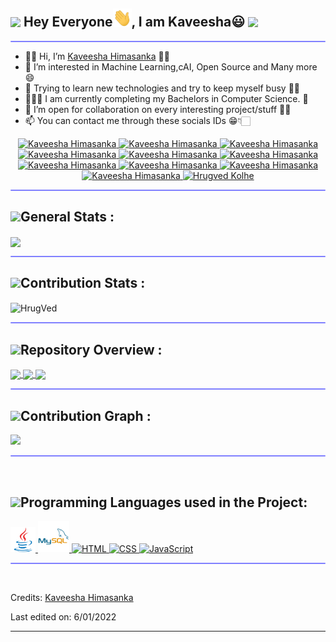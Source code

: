 ## <img src="https://media.giphy.com/media/iY8CRBdQXODJSCERIr/giphy.gif" width="30px"> Hey Everyone<img src="https://raw.githubusercontent.com/ABSphreak/ABSphreak/master/gifs/Hi.gif" width="30px">, I am Kaveesha😃 <img src="https://media.giphy.com/media/iY8CRBdQXODJSCERIr/giphy.gif" width="30px">

<hr style="height:2px;border-width:1;border-radius: 5px;color:gray;background-color:#8080ff">

- 👋🏻 Hi, I’m <a href="https://khimasanka.000webhostapp.com/">Kaveesha Himasanka</a> ✌🏻 <br/>
- 👀 I’m interested in Machine Learning,cAI, Open Source and Many more 😄<br/>
- 🌱 Trying to learn new technologies and try to keep myself busy 🤵🏻 <br/>
- 👨🏻‍💻 I am currently completing my Bachelors in Computer Science.  📱</br>
- 💞️ I’m open for collaboration on every interesting project/stuff ✌🏻<br/>
- 📫 You can contact me through these socials IDs 😁👇🏻  <br/>

<!-----Social Accounts------>

<p align="center">
<a href="https://github.com/khimasanka">
<img border="0" alt="Kaveesha Himasanka" src="https://img.icons8.com/external-itim2101-lineal-color-itim2101/40/000000/external-resume-business-recruitment-itim2101-lineal-color-itim2101.png"/>
</a>

<a href="https://www.linkedin.com/in/kaveesha-himasanka-5152971b2">
<img border="0" alt="Kaveesha Himasanka" src="https://img.icons8.com/doodle/40/000000/linkedin--v2.png"/>
</a>

<a href="https://twitter.com/Avvox3">
<img border="0" alt="Kaveesha Himasanka" src="https://img.icons8.com/nolan/40/twitter.png"/>
</a>

<a href="https://www.instagram.com/kaveee2/">
<img border="0" alt="Kaveesha Himasanka" src="https://img.icons8.com/doodle/38/000000/instagram--v1.png"/>
</a>

<a href="https://t.me/Kavva20">
<img border="0" alt="Kaveesha Himasanka" src="https://img.icons8.com/doodle/40/000000/telegram-app.png"/>

<a href="https://www.upwork.com/freelancers/~0174b3140a1167e019">
<img border="0" alt="Kaveesha Himasanka" src="https://img.icons8.com/external-tal-revivo-green-tal-revivo/344/external-upwork-a-global-freelancing-platform-where-professionals-connect-and-collaborate-remotely-logo-green-tal-revivo.png" width="40"/>
</a>

<a href="https://www.fiverr.com/khimasanka456">
<img border="0" alt="Kaveesha Himasanka" src="https://img.icons8.com/ios/344/ffffff/fiverr.png" width="40"/>
</a>

<a href="https://www.freelancer.com/u/khimasanka456">
<img border="0" alt="Kaveesha Himasanka" src="https://cdn.worldvectorlogo.com/logos/freelancer-1.svg" width="40"/>
</a>

<a href="https://stackoverflow.com/users/16481921/avvox">
<img border="0" alt="Kaveesha Himasanka" src="https://cdn.worldvectorlogo.com/logos/stack-overflow.svg" width="30"/>
</a>

<a href="mailto:kaveee143@gmail.com">
<img border="0" alt="Kaveesha Himasanka" src="https://cdn.worldvectorlogo.com/logos/slack-new-logo.svg" width="30"/>
</a>

<a href="mailto:khimasanka456@gmail.com">
<img border="0" alt="Hrugved Kolhe" src="https://img.icons8.com/doodle/38/000000/gmail-new.png"/>
</a>
</p>

<hr style="height:2px;border-width:1;border-radius: 5px;color:#8080ff;background-color:#8080ff">

<!-----Contribution figures------>

## <img src="https://media.giphy.com/media/iY8CRBdQXODJSCERIr/giphy.gif" width="30px">General Stats :

<img align="center" src = "https://github-readme-stats.vercel.app/api?username=khimasanka&&show_icons=true&title_color=02D752&icon_color=bb2acf&text_color=b3b3ff&bg_color=0,000000,130F40">

<hr style="height:2px;border-width:1;border-radius: 5px;color:gray;background-color:#8080ff">

<!------------ Streak Display -------------->

## <img src="https://media.giphy.com/media/iY8CRBdQXODJSCERIr/giphy.gif" width="30px">Contribution Stats :

<div>
<p><img align="center" src="https://github-readme-streak-stats.herokuapp.com/?user=khimasanka&theme=dark" alt="HrugVed" /></p>
</div>

<hr style="height:2px;border-width:1;border-radius: 5px;color:#8080ff;background-color:#8080ff">


<!-------------Projects---------------->

## <img src="https://media.giphy.com/media/iY8CRBdQXODJSCERIr/giphy.gif" width="30px">Repository Overview :

<a href="https://github.com/khimasanka/Library-Management-System">
 <img align='center' src="https://github-readme-stats.vercel.app/api/pin/?username=khimasanka&repo=Library-Management-System&theme=dark" />
</a>

<a href="https://github.com/khimasanka/Sipsewana-Project">
 <img align='center' src="https://github-readme-stats.vercel.app/api/pin/?username=khimasanka&repo=Sipsewana-Project&theme=dark" />
</a>

<a href="https://github.com/khimasanka/My-Portfolio">
 <img align='center' src="https://github-readme-stats.vercel.app/api/pin/?username=khimasanka&repo=My-Portfolio&theme=dark" />
</a>


<br>
<hr style="height:2px;#8080ffborder-width:0;border-radius: 5px;color:gray;background-color:#8080ff">

<!--------------- Hrugved's Contribution Graph ---------------->

## <img src="https://media.giphy.com/media/iY8CRBdQXODJSCERIr/giphy.gif" width="30px">Contribution Graph :

<img src="https://activity-graph.herokuapp.com/graph?username=khimasanka&bg_color=FFFFFF&color=000000&line=000000&point=00FF00"></div>

 <hr style="height:2px;border-width:1;border-radius: 5px;color:#8080ff;background-color:#8080ff">

 </br>

<!------------------- Languages used by me ----------------------->

## <img src="https://media.giphy.com/media/iY8CRBdQXODJSCERIr/giphy.gif" width="30px">Programming Languages used in the Project:

<a href="https://www.java.com" target="_blank"> 
<img src="https://raw.githubusercontent.com/devicons/devicon/master/icons/java/java-original.svg" alt="java" width="40" height="40"/>
</a>

<a href="https://www.mysql.com/" target="_blank" rel="noreferrer"> 
<img src="https://raw.githubusercontent.com/devicons/devicon/master/icons/mysql/mysql-original-wordmark.svg" alt="mysql" width="50" height="50"/> 
</a>

<a href="https://html.com/#What_is_HTML">
<img border="0" alt="HTML" src="https://img.icons8.com/color/48/000000/html-5--v1.png"/>
</a>

<a href="https://en.wikipedia.org/wiki/CSS">
<img border="0" alt="CSS" src="https://img.icons8.com/color/48/000000/css3.png"/>
</a>

<a href="https://www.javascript.com/">
<img border="0" alt="JavaScript" src="https://img.icons8.com/color/50/000000/javascript--v1.png"/>
</a>


<br>
<hr style="height:2px;#8080ffborder-width:0;border-radius: 5px;color:gray;background-color:#8080ff">
<br>

Credits: [Kaveesha Himasanka](https://github.com/khimasanka)

Last edited on: 6/01/2022

---
